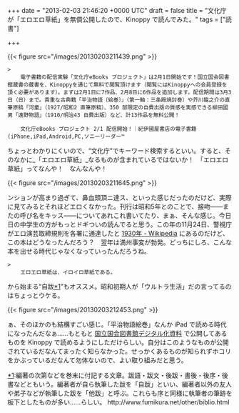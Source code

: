 
+++
date = "2013-02-03 21:46:20 +0000 UTC"
draft = false
title = "文化庁が「エロエロ草紙」を無償公開したので、Kinoppy で読んでみた。"
tags = ["読書"]

+++


{{< figure src="/images/20130203211439.png"  >}}

    >
        電子書籍の配信実験「文化庁eBooks プロジェクト」は2月1日開始です！国立国会図書館蔵書の蔵書を、Kinoppyを通じて無料で閲覧頂けます（閲覧にはKinoppyへの会員登録を頂く必要があります）。まずは2月1日に7作品、2月8日に6作品を追加します。配信期間は3月3日（日）まで。貴重な古典籍「平治物語〔絵巻〕」（第一軸：三条殿焼討巻）や芥川龍之介の直筆原稿「河童」（1927/昭和2 直筆原稿）、350 部限定の自費出版の質感を実感できる柳田國男「遠野物語」（1910/明治43 自費出版）など、計13作品を無料公開！

        文化庁eBooks プロジェクト 2/1 配信開始！｜紀伊國屋書店の電子書籍(iPhone,iPad,Android,PC,ソニーリーダー™
    
ちょっとわかりにくいので、“文化庁”でキーワード検索するといい。すると、そのなかに_「エロエロ草紙」_なるものが含まれているではないか！　「エロエロ草紙」ってなんや！　なんなんや！

{{< figure src="/images/20130203211645.png"  >}}

ンションが高まり過ぎて、鼻血頭頂ニ達ス、といった感じだったのだけど、実際に見てみるとそれほどエロくなかった。刊行は昭和5年とのことで、接吻――またの呼び名をキッス――についてあれこれ書いてたり、まぁ、そんな感じ。今日日の中学生の方がもっとドギついの読んでると思う。この年の11月24日、警視庁がエロ演芸取締規則を各署に通達したと <a href="http://ja.wikipedia.org/wiki/1930%E5%B9%B4">1930年 - Wikipedia</a> にあるのだけど、この本はどうなったんだろう？　翌年は満州事変が勃発。どっちにしろ、こんな本を出せる時代じゃなくなっていったんだろうね。

    >
        エロエロ草紙は、イロイロ草紙である。

    
から始まる“自跋<a href="#f1" name="fn1" title="編著の次第などを巻末に付記する文章。跋語・跋文・後跋・書後・後序・後書などともいう。編著者が自ら執筆した跋を「自跋」といい、編著者以外の友人や弟子などが執筆した跋を「他跋」と呼ぶ。これらも序と同様に執筆者の筆跡を板下としたものが多い……らしい。 http://www.fumikura.net/other/biblio.html">*1</a>”もオススメ。昭和初期人が「ウルトラ生活」だの言ってるのはちょっとウケる。

{{< figure src="/images/20130203212453.png"  >}}

ぁ、そのほかのも結構すごい感じ。「平治物語絵巻」なんか iPad で読める時代になったんだなぁ……もともと <a href="http://dl.ndl.go.jp/">国立国会図書館デジタル化資料</a> で公開してあるものを Kinoppy で読めるようにしただけらしい。自分はこのようなものが公開されているだなんてまったく知らなかった。せっかくあるものが知られずホコリをかぶっているだなんて勿体ないので、よい取り組みだと思う。
<div class="footnote">
<a href="#fn1" name="f1" class="footnote-number">*1</a><span class="footnote-delimiter">:</span><span class="footnote-text">編著の次第などを巻末に付記する文章。跋語・跋文・後跋・書後・後序・後書などともいう。編著者が自ら執筆した跋を「自跋」といい、編著者以外の友人や弟子などが執筆した跋を「他跋」と呼ぶ。これらも序と同様に執筆者の筆跡を板下としたものが多い……らしい。 http://www.fumikura.net/other/biblio.html</span>
</div>

